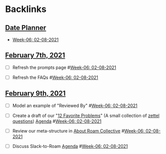 
# Backlinks
## [Date Planner](<Date Planner.md>)
- [Week-06: 02-08-2021](<Week-06: 02-08-2021.md>)

## [February 7th, 2021](<February 7th, 2021.md>)
- [ ] Refresh the prompts page #[Week-06: 02-08-2021](<Week-06: 02-08-2021.md>)

- [ ] Refresh the FAQs #[Week-06: 02-08-2021](<Week-06: 02-08-2021.md>)

## [February 9th, 2021](<February 9th, 2021.md>)
- [ ] Model an example of "Reviewed By" #[Week-06: 02-08-2021](<Week-06: 02-08-2021.md>)

- [ ] Create a draft of our "[12 Favorite Problems](<12 Favorite Problems.md>)" (A small collection of [zettel questions](<zettel questions.md>)) [Agenda](<Agenda.md>) #[Week-06: 02-08-2021](<Week-06: 02-08-2021.md>)

- [ ] Review our meta-structure in [About Roam Collective](<About Roam Collective.md>)  #[Week-06: 02-08-2021](<Week-06: 02-08-2021.md>)

- [ ] Discuss Slack-to-Roam [Agenda](<Agenda.md>) #[Week-06: 02-08-2021](<Week-06: 02-08-2021.md>)

